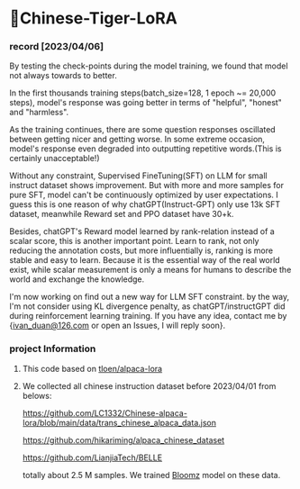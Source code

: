 # 🐅Chinese-Tiger-LoRA
### record [2023/04/06]
By testing the check-points during the model training, we found that model not always towards to better.

In the first thousands training steps(batch_size=128, 1 epoch ~= 20,000 steps), model's response was going better in terms of
"helpful", "honest" and "harmless". 

As the training continues, there are some question responses oscillated between getting nicer and getting worse. 
In some extreme occasion, model's response even degraded into outputting repetitive words.(This is certainly unacceptable!)

Without any constraint, 
Supervised FineTuning(SFT) on LLM for small instruct dataset shows improvement.
But with more and more samples for pure SFT, model can't be continuously optimized by user expectations.
I guess this is one reason of why chatGPT(Instruct-GPT) only use 13k SFT dataset, meanwhile Reward set and PPO dataset have 30+k.

Besides, chatGPT's Reward model learned by rank-relation instead of a scalar score, this is another important point. 
Learn to rank, not only reducing the annotation costs, 
but more influentially is, ranking is more stable and easy to learn. 
Because it is the essential way of the real world exist, 
while scalar measurement is only a means for humans to describe the world and exchange the knowledge.

I'm now working on find out a new way for LLM SFT constraint. 
by the way, I'm not consider using KL divergence penalty, as chatGPT/instructGPT did during reinforcement learning training.
If you have any idea, contact me by {ivan_duan@126.com or open an Issues, I will reply soon}.

### project Information
1. This code based on [tloen/alpaca-lora](https://github.com/tloen/alpaca-lora)
2. We collected all chinese instruction dataset before 2023/04/01 from belows:

    https://github.com/LC1332/Chinese-alpaca-lora/blob/main/data/trans_chinese_alpaca_data.json
    
    https://github.com/hikariming/alpaca_chinese_dataset
    
    https://github.com/LianjiaTech/BELLE
    
    totally about 2.5 M samples. We trained [Bloomz](https://huggingface.co/bigscience/bloomz-3b) model on these data.
    